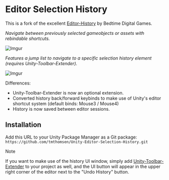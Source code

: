 # Editor Selection History
This is a fork of the excellent [Editor-History](https://github.com/BedtimeDigitalGames/Unity-Editor-History) by Bedtime Digital Games.

*Navigate between previously selected gameobjects or assets with rebindable shortcuts.*

![Imgur](https://i.imgur.com/HcHr0GP.gif)

*Features a jump list to navigate to a specific selection history element (requires Unity-Toolbar-Extender).*

![Imgur](https://i.imgur.com/pIU6KtL.png)

 Differences:
- Unity-Toolbar-Extender is now an optional extension.
- Converted history back/forward keybinds to make use of Unity's editor shortcut system (default binds: Mouse3 / Mouse4)
- History is now saved between editor sessions.


## Installation
Add this URL to your Unity Package Manager as a Git package: 
```https://github.com/tmthomsen/Unity-Editor-Selection-History.git```

> [!NOTE]
> If you want to make use of the history UI window, simply add [Unity-Toolbar-Extender](https://github.com/marijnz/unity-toolbar-extender) to your project as well, and the UI button will appear in the upper right corner of the editor next to the "Undo History" button.
